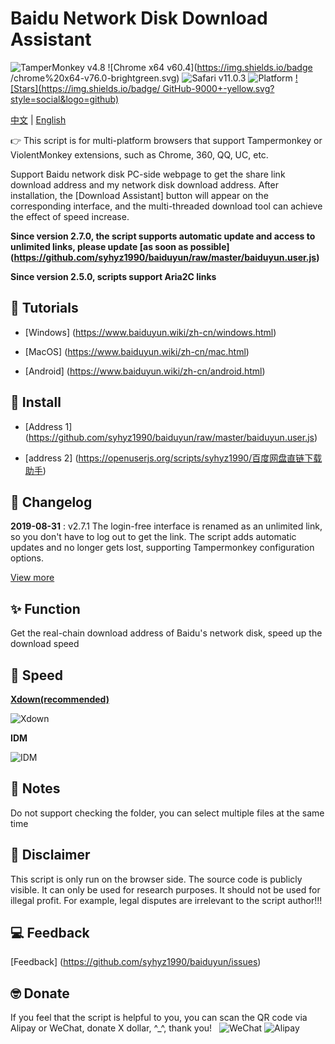 # Baidu Network Disk Download Assistant
![TamperMonkey v4.8](https://img.shields.io/badge/tamperMonkey-v4.8-brightgreen.svg) ![Chrome x64 v60.4](https://img.shields.io/badge /chrome%20x64-v76.0-brightgreen.svg) ![Safari v11.0.3](https://img.shields.io/badge/safari%20-v12.0-brightgreen.svg) ![Platform]( https://img.shields.io/badge/platform-Windows%20%7C%20Mac%20%7C%20Android-blue.svg) [![Stars](https://img.shields.io/badge/ GitHub-9000+-yellow.svg?style=social&logo=github)](https://github.com/syhyz1990/baiduyun)

[中文](README.md) | [English](README_EN.md)

👉 This script is for multi-platform browsers that support Tampermonkey or ViolentMonkey extensions, such as Chrome, 360, QQ, UC, etc.

Support Baidu network disk PC-side webpage to get the share link download address and my network disk download address. After installation, the [Download Assistant] button will appear on the corresponding interface, and the multi-threaded download tool can achieve the effect of speed increase.

**Since version 2.7.0, the script supports automatic update and access to unlimited links, please update [as soon as possible] (https://github.com/syhyz1990/baiduyun/raw/master/baiduyun.user.js)**

**Since version 2.5.0, scripts support Aria2C links**

## 📖 Tutorials

- [Windows] (https://www.baiduyun.wiki/zh-cn/windows.html)

- [MacOS] (https://www.baiduyun.wiki/zh-cn/mac.html)

- [Android] (https://www.baiduyun.wiki/zh-cn/android.html)

## 💽 Install

- [Address 1] (https://github.com/syhyz1990/baiduyun/raw/master/baiduyun.user.js)

- [address 2] (https://openuserjs.org/scripts/syhyz1990/百度网盘直链下载助手)

## 🔔 Changelog

**2019-08-31** : v2.7.1 The login-free interface is renamed as an unlimited link, so you don't have to log out to get the link. The script adds automatic updates and no longer gets lost, supporting Tampermonkey configuration options.

[View more](https://www.baiduyun.wiki/zh-cn/changelog.html)

## ✨ Function

Get the real-chain download address of Baidu's network disk, speed up the download speed

## 🚀 Speed

**[Xdown(recommended)](https://baiduwp.pipipan.com/dir/3994041-35240665-e1ea37/)**

![Xdown](https://i.loli.net/2019/08/18/l4DzJh3Zvr8Osmt.gif)

**IDM**

![IDM](https://i.loli.net/2019/05/04/5ccc6d8156d75.gif)

## 👻 Notes
Do not support checking the folder, you can select multiple files at the same time

## 📜 Disclaimer
This script is only run on the browser side. The source code is publicly visible. It can only be used for research purposes. It should not be used for illegal profit. For example, legal disputes are irrelevant to the script author!!!

## 💻 Feedback
[Feedback] (https://github.com/syhyz1990/baiduyun/issues)

## 🤓 Donate
If you feel that the script is helpful to you, you can scan the QR code via Alipay or WeChat, donate X dollar, ^_^, thank you!
 
![WeChat](https://i.loli.net/2019/05/04/5ccc6d088bc31.jpg) ![Alipay](https://i.loli.net/2019/05/04/5ccc6d08a22f7.jpg)
